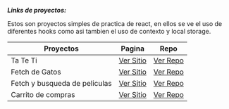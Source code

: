 ***Links de proyectos:***

Estos son proyectos simples de practica de react, en ellos se ve el uso de diferentes hooks como asi tambien el uso de contexto y local storage.

| Proyectos                     | Pagina                                      | Repo                                                                                          |
| ----------------------------- | ------------------------------------------- | --------------------------------------------------------------------------------------------- |
| Ta Te Ti                      | [Ver Sitio](http://tateti.surge.sh/)           | [Ver Repo](https://github.com/matesancheez/Proyectos-React/tree/main/proyectos/01-tateti)        |
| Fetch de Gatos                | [Ver Sitio](http://cats-test.surge.sh/)        | [Ver Repo](https://github.com/matesancheez/Proyectos-React/tree/main/proyectos/02-prueba-react)  |
| Fetch y busqueda de peliculas | [Ver Sitio](http://berserk-bucket.surge.sh/)   | [Ver Repo](https://github.com/matesancheez/Proyectos-React/tree/main/proyectos/03-peliculas)     |
| Carrito de compras            | [Ver Sitio](https://cart-react-test.surge.sh/) | [Ver Repo](https://github.com/matesancheez/Proyectos-React/tree/main/proyectos/04-carrito-react) |
